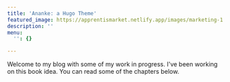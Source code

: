 ```yaml
---
title: 'Ananke: a Hugo Theme'
featured_image: https://apprentismarket.netlify.app/images/marketing-1.jpg
description: ''
menu:
  '': {}

---
```

Welcome to my blog with some of my work in progress. I've been working on this book idea. You can read some of the chapters below.